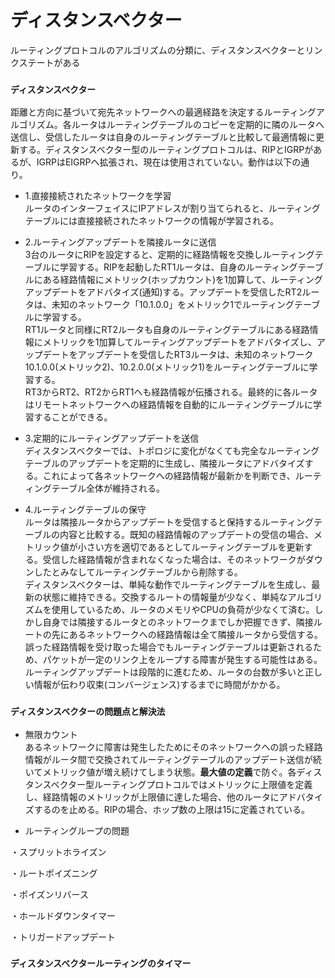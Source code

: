 # ディスタンスベクター
ルーティングプロトコルのアルゴリズムの分類に、ディスタンスベクターとリンクステートがある

### `ディスタンスベクター`
距離と方向に基づいて宛先ネットワークへの最適経路を決定するルーティングアルゴリズム。各ルータはルーティングテーブルのコピーを定期的に隣のルータへ送信し、受信したルータは自身のルーティングテーブルと比較して最適情報に更新する。ディスタンスベクター型のルーティングプロトコルは、RIPとIGRPがあるが、IGRPはEIGRPへ拡張され、現在は使用されていない。動作は以下の通り。

- 1.直接接続されたネットワークを学習  
ルータのインターフェイスにIPアドレスが割り当てられると、ルーティングテーブルには直接接続されたネットワークの情報が学習される。

- 2.ルーティングアップデートを隣接ルータに送信  
3台のルータにRIPを設定すると、定期的に経路情報を交換しルーティングテーブルに学習する。RIPを起動したRT1ルータは、自身のルーティングテーブルにある経路情報にメトリック(ホップカウント)を1加算して、ルーティングアップデートをアドバタイズ(通知)する。アップデートを受信したRT2ルータは、未知のネットワーク「10.1.0.0」をメトリック1でルーティングテーブルに学習する。  
RT1ルータと同様にRT2ルータも自身のルーティングテーブルにある経路情報にメトリックを1加算してルーティングアップデートをアドバタイズし、アップデートをアップデートを受信したRT3ルータは、未知のネットワーク10.1.0.0(メトリック2)、10.2.0.0(メトリック1)をルーティングテーブルに学習する。  
RT3からRT2、RT2からRT1へも経路情報が伝播される。最終的に各ルータはリモートネットワークへの経路情報を自動的にルーティングテーブルに学習することができる。

- 3.定期的にルーティングアップデートを送信  
ディスタンスベクターでは、トポロジに変化がなくても完全なルーティングテーブルのアップデートを定期的に生成し、隣接ルータにアドバタイズする。これによって各ネットワークへの経路情報が最新かを判断でき、ルーティングテーブル全体が維持される。

- 4.ルーティングテーブルの保守  
ルータは隣接ルータからアップデートを受信すると保持するルーティングテーブルの内容と比較する。既知の経路情報のアップデートの受信の場合、メトリック値が小さい方を適切であるとしてルーティングテーブルを更新する。受信した経路情報が含まれなくなった場合は、そのネットワークがダウンしたとみなしてルーティングテーブルから削除する。</br>
ディスタンスベクターは、単純な動作でルーティングテーブルを生成し、最新の状態に維持できる。交換するルートの情報量が少なく、単純なアルゴリズムを使用しているため、ルータのメモリやCPUの負荷が少なくて済む。しかし自身では隣接するルータとのネットワークまでしか把握できず、隣接ルートの先にあるネットワークへの経路情報は全て隣接ルータから受信する。誤った経路情報を受け取った場合でもルーティングテーブルは更新されるため、パケットが一定のリンク上をループする障害が発生する可能性はある。ルーティングアップデートは段階的に進むため、ルータの台数が多いと正しい情報が伝わり収束(コンバージェンス)するまでに時間がかかる。

### `ディスタンスベクターの問題点と解決法`
- 無限カウント  
あるネットワークに障害は発生したためにそのネットワークへの誤った経路情報がルータ間で交換されてルーティングテーブルのアップデート送信が続いてメトリック値が増え続けてしまう状態。**最大値の定義**で防ぐ。各ディスタンスベクター型ルーティングプロトコルではメトリックに上限値を定義し、経路情報のメトリックが上限値に達した場合、他のルータにアドバタイズするのを止める。RIPの場合、ホップ数の上限は15に定義されている。

- ルーティングループの問題

・スプリットホライズン

・ルートポイズニング

・ポイズンリバース

・ホールドダウンタイマー

・トリガードアップデート

### `ディスタンスベクタールーティングのタイマー`
